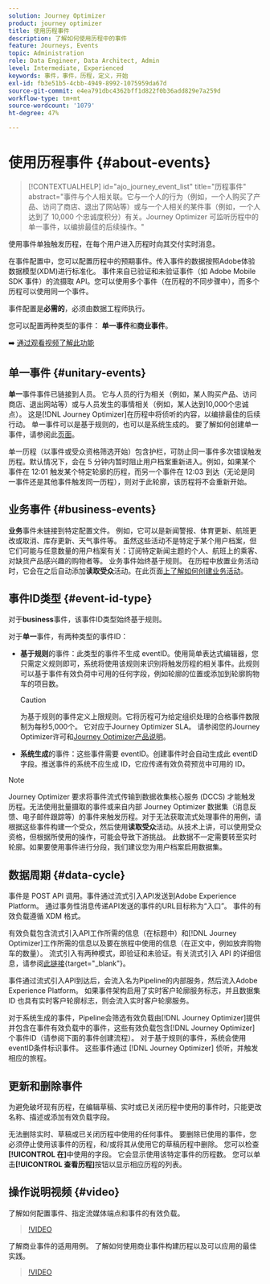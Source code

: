 ```yaml
---
solution: Journey Optimizer
product: journey optimizer
title: 使用历程事件
description: 了解如何使用历程中的事件
feature: Journeys, Events
topic: Administration
role: Data Engineer, Data Architect, Admin
level: Intermediate, Experienced
keywords: 事件，事件，历程，定义，开始
exl-id: fb3e51b5-4cbb-4949-8992-1075959da67d
source-git-commit: e4ea791dbc4362bff1d822f0b36add829e7a259d
workflow-type: tm+mt
source-wordcount: '1079'
ht-degree: 47%

---
```


# 使用历程事件 {#about-events}

>[!CONTEXTUALHELP]
>id="ajo_journey_event_list"
>title="历程事件"
>abstract="事件与个人相关联。它与一个人的行为（例如，一个人购买了产品、访问了商店、退出了网站等）或与一个人相关的某件事（例如，一个人达到了 10,000 个忠诚度积分）有关。Journey Optimizer 可监听历程中的单一事件，以编排最佳的后续操作。"

使用事件单独触发历程，在每个用户进入历程时向其交付实时消息。

在事件配置中，您可以配置历程中的预期事件。传入事件的数据按照Adobe体验数据模型(XDM)进行标准化。 事件来自已验证和未验证事件（如 Adobe Mobile SDK 事件）的流摄取 API。您可以使用多个事件（在历程的不同步骤中），而多个历程可以使用同一个事件。

事件配置是&#x200B;**必需的**，必须由数据工程师执行。

您可以配置两种类型的事件： **单一事件**&#x200B;和&#x200B;**商业事件**。


➡️ [通过观看视频了解此功能](#video)

## 单一事件 {#unitary-events}

**单一**&#x200B;事件事件已链接到人员。 它与人员的行为相关（例如，某人购买产品、访问商店、退出网站等）或与人员发生的事情相关（例如，某人达到10,000个忠诚点）。 这是[!DNL Journey Optimizer]在历程中将侦听的内容，以编排最佳的后续行动。 单一事件可以是基于规则的，也可以是系统生成的。 要了解如何创建单一事件，请参阅此[页面](../event/about-creating.md)。

单一历程（以事件或受众资格筛选开始）包含护栏，可防止同一事件多次错误触发历程。默认情况下，会在 5 分钟内暂时阻止用户档案重新进入。例如，如果某个事件在 12:01 触发某个特定轮廓的历程，而另一个事件在 12:03 到达（无论是同一事件还是其他事件触发同一历程），则对于此轮廓，该历程将不会重新开始。

## 业务事件 {#business-events}

**业务**&#x200B;事件未链接到特定配置文件。 例如，它可以是新闻警报、体育更新、航班更改或取消、库存更新、天气事件等。 虽然这些活动不是特定于某个用户档案，但它们可能与任意数量的用户档案有关：订阅特定新闻主题的个人、航班上的乘客、对缺货产品感兴趣的购物者等。 业务事件始终基于规则。 在历程中放置业务活动时，它会在之后自动添加&#x200B;**读取受众**&#x200B;活动。在此页面[上了解如何创建业务活动](../event/about-creating-business.md)。


## 事件ID类型 {#event-id-type}

对于&#x200B;**business**&#x200B;事件，该事件ID类型始终基于规则。

对于&#x200B;**单一**&#x200B;事件，有两种类型的事件ID：

* **基于规则**&#x200B;的事件：此类型的事件不生成 eventID。使用简单表达式编辑器，您只需定义规则即可，系统将使用该规则来识别将触发历程的相关事件。此规则可以基于事件有效负荷中可用的任何字段，例如轮廓的位置或添加到轮廓购物车的项目数。

  >[!CAUTION]
  >
  >为基于规则的事件定义上限规则。它将历程可为给定组织处理的合格事件数限制为每秒5,000个。 它对应于Journey Optimizer SLA。 请参阅您的Journey Optimizer许可和[Journey Optimizer产品说明](https://helpx.adobe.com/cn/legal/product-descriptions/adobe-journey-optimizer.html)。

* **系统生成**&#x200B;的事件：这些事件需要 eventID。创建事件时会自动生成此 eventID 字段。推送事件的系统不应生成 ID，它应传递有效负荷预览中可用的 ID。

>[!NOTE]
>
>Journey Optimizer 要求将事件流式传输到数据收集核心服务 (DCCS) 才能触发历程。无法使用批量摄取的事件或来自内部 Journey Optimizer 数据集（消息反馈、电子邮件跟踪等）的事件来触发历程。对于无法获取流式处理事件的用例，请根据这些事件构建一个受众，然后使用&#x200B;**读取受众**&#x200B;活动。从技术上讲，可以使用受众资格，但根据所使用的操作，可能会导致下游挑战。 此数据不一定需要转至实时轮廓。如果要使用事件进行分段，我们建议您为用户档案启用数据集。

## 数据周期 {#data-cycle}

事件是 POST API 调用。事件通过流式引入API发送到Adobe Experience Platform。 通过事务性消息传递API发送的事件的URL目标称为“入口”。 事件的有效负载遵循 XDM 格式。

有效负载包含流式引入API工作所需的信息（在标题中）和[!DNL Journey Optimizer]工作所需的信息以及要在旅程中使用的信息（在正文中，例如放弃购物车的数量）。 流式引入有两种模式，即验证和未验证。有关流式引入 API 的详细信息，请参阅[此链接](https://experienceleague.adobe.com/docs/experience-platform/xdm/api/getting-started.html?lang=zh-Hans){target="_blank"}。

事件通过流式引入API到达后，会流入名为Pipeline的内部服务，然后流入Adobe Experience Platform。 如果事件架构启用了实时客户轮廓服务标志，并且数据集 ID 也具有实时客户轮廓标志，则会流入实时客户轮廓服务。

对于系统生成的事件，Pipeline会筛选有效负载由[!DNL Journey Optimizer]提供并包含在事件有效负载中的事件，这些有效负载包含[!DNL Journey Optimizer]个事件ID（请参阅下面的事件创建流程）。 对于基于规则的事件，系统会使用eventID条件标识事件。 这些事件通过 [!DNL Journey Optimizer] 侦听，并触发相应的旅程。

## 更新和删除事件

为避免破坏现有历程，在编辑草稿、实时或已关闭历程中使用的事件时，只能更改名称、描述或添加有效负载字段。

无法删除实时、草稿或已关闭历程中使用的任何事件。 要删除已使用的事件，您必须停止使用该事件的历程，和/或将其从使用它的草稿历程中删除。 您可以检查&#x200B;**[!UICONTROL 在]**&#x200B;中使用的字段。 它会显示使用该特定事件的历程数。 您可以单击&#x200B;**[!UICONTROL 查看历程]**&#x200B;按钮以显示相应历程的列表。

## 操作说明视频 {#video}

了解如何配置事件、指定流媒体端点和事件的有效负载。

>[!VIDEO](https://video.tv.adobe.com/v/3431516?quality=12&captions=chi_hans)

了解商业事件的适用用例。 了解如何使用商业事件构建历程以及可以应用的最佳实践。

>[!VIDEO](https://video.tv.adobe.com/v/3416324?quality=12&captions=chi_hans)
